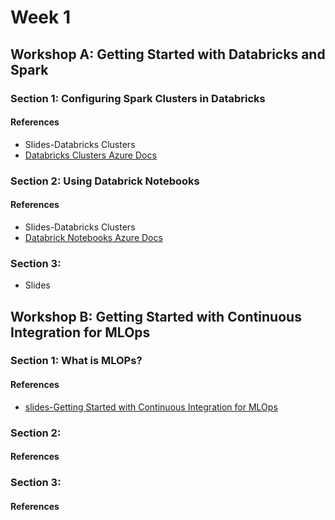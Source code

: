 # Week 1

## Workshop A:  Getting Started with Databricks and Spark

### Section 1:  Configuring Spark Clusters in Databricks


#### References
* Slides-Databricks Clusters
* [Databricks Clusters Azure Docs](https://docs.microsoft.com/en-us/azure/databricks/clusters/)

### Section 2:  Using Databrick Notebooks

#### References
* Slides-Databricks Clusters
* [Databrick Notebooks Azure Docs](https://docs.microsoft.com/en-us/azure/databricks/notebooks/)

### Section 3:
* Slides

## Workshop B: Getting Started with Continuous Integration for MLOps

### Section 1:  What is MLOPs?

#### References
* [slides-Getting Started with Continuous Integration for MLOps](https://docs.google.com/presentation/d/1yxQDmEODxkf1M29G_Gfjg9KJMGuLJuXYL-pXahVZ8dg/edit?usp=sharing)

### Section 2: 

#### References

### Section 3:

#### References
